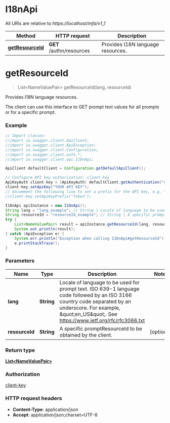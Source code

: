 # I18nApi

All URIs are relative to *https://localhost/mfa/v1_1*

Method | HTTP request | Description
------------- | ------------- | -------------
[**getResourceId**](I18nApi.md#getResourceId) | **GET** /authn/resources | Provides I18N language resources.


<a name="getResourceId"></a>
# **getResourceId**
> List&lt;NameValuePair&gt; getResourceId(lang, resourceId)

Provides I18N language resources.

The client can use this interface to GET prompt text values for all prompts or for a specific prompt.

### Example
```java
// Import classes:
//import io.swagger.client.ApiClient;
//import io.swagger.client.ApiException;
//import io.swagger.client.Configuration;
//import io.swagger.client.auth.*;
//import io.swagger.client.api.I18nApi;

ApiClient defaultClient = Configuration.getDefaultApiClient();

// Configure API key authorization: client-key
ApiKeyAuth client-key = (ApiKeyAuth) defaultClient.getAuthentication("client-key");
client-key.setApiKey("YOUR API KEY");
// Uncomment the following line to set a prefix for the API key, e.g. "Token" (defaults to null)
//client-key.setApiKeyPrefix("Token");

I18nApi apiInstance = new I18nApi();
String lang = "lang_example"; // String | Locale of language to be used for prompt text. ISO 639-1 language code followed by an ISO 3166 country code separated by an underscore. For example, \"en_US\". See https://www.ietf.org/rfc/rfc3066.txt
String resourceId = "resourceId_example"; // String | A specific promptResourceId to be obtained by the client.
try {
    List<NameValuePair> result = apiInstance.getResourceId(lang, resourceId);
    System.out.println(result);
} catch (ApiException e) {
    System.err.println("Exception when calling I18nApi#getResourceId");
    e.printStackTrace();
}
```

### Parameters

Name | Type | Description  | Notes
------------- | ------------- | ------------- | -------------
 **lang** | **String**| Locale of language to be used for prompt text. ISO 639-1 language code followed by an ISO 3166 country code separated by an underscore. For example, \&quot;en_US\&quot;. See https://www.ietf.org/rfc/rfc3066.txt |
 **resourceId** | **String**| A specific promptResourceId to be obtained by the client. | [optional]

### Return type

[**List&lt;NameValuePair&gt;**](NameValuePair.md)

### Authorization

[client-key](../README.md#client-key)

### HTTP request headers

 - **Content-Type**: application/json
 - **Accept**: application/json;charset=UTF-8

